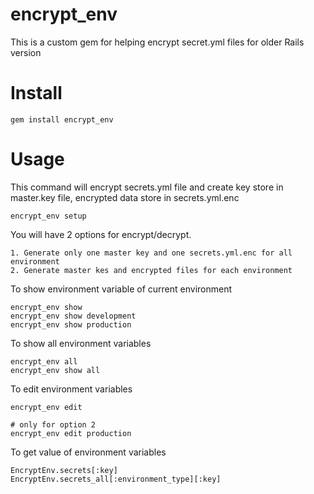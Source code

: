 # encrypt_env

This is a custom gem for helping encrypt secret.yml files for older Rails version

# Install

```
gem install encrypt_env
```

# Usage

This command will encrypt secrets.yml file and create key store in master.key file, encrypted data store in secrets.yml.enc

```
encrypt_env setup
```

You will have 2 options for encrypt/decrypt.

```
1. Generate only one master key and one secrets.yml.enc for all environment
2. Generate master kes and encrypted files for each environment
```

To show environment variable of current environment

```
encrypt_env show
encrypt_env show development
encrypt_env show production
```

To show all environment variables

```
encrypt_env all
encrypt_env show all
```

To edit environment variables

```
encrypt_env edit

# only for option 2
encrypt_env edit production
```

To get value of environment variables

```
EncryptEnv.secrets[:key]
EncryptEnv.secrets_all[:environment_type][:key]
```
